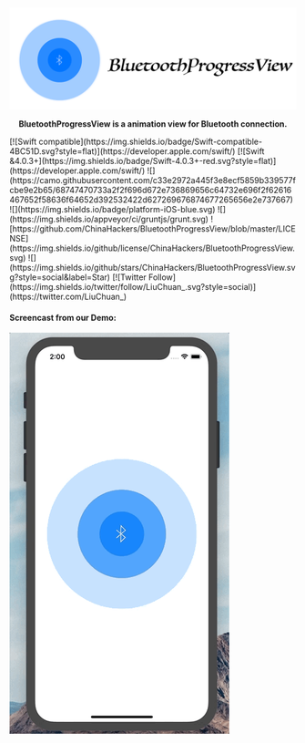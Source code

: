 ![](https://github.com/ChinaHackers/BluetoothProgressView/raw/master/Screencast/BluetoothProgressView.png)

<p align="center"> <b> BluetoothProgressView is a animation view for Bluetooth connection.</b></p> 
[![Swift compatible](https://img.shields.io/badge/Swift-compatible-4BC51D.svg?style=flat)](https://developer.apple.com/swift/)
[![Swift &4.0.3+](https://img.shields.io/badge/Swift-4.0.3+-red.svg?style=flat)](https://developer.apple.com/swift/)
![](https://camo.githubusercontent.com/c33e2972a445f3e8ecf5859b339577fcbe9e2b65/68747470733a2f2f696d672e736869656c64732e696f2f62616467652f58636f64652d392532422d627269676874677265656e2e737667)
![](https://img.shields.io/badge/platform-iOS-blue.svg)
![](https://img.shields.io/appveyor/ci/gruntjs/grunt.svg)
![https://github.com/ChinaHackers/BluetoothProgressView/blob/master/LICENSE](https://img.shields.io/github/license/ChinaHackers/BluetoothProgressView.svg)
![](https://img.shields.io/github/stars/ChinaHackers/BluetoothProgressView.svg?style=social&label=Star)
[![Twitter Follow](https://img.shields.io/twitter/follow/LiuChuan_.svg?style=social)](https://twitter.com/LiuChuan_)

####  Screencast from our Demo:

![](https://github.com/ChinaHackers/BluetoothProgressView/raw/master/Screencast/Screencast.gif)